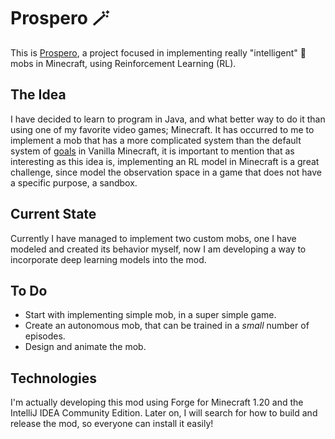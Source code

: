 # Prospero 🪄
This is [Prospero](https://en.wikipedia.org/wiki/Prospero), a project focused in implementing really "intelligent" 🧠
mobs in Minecraft, using Reinforcement Learning (RL).

## The Idea 
I have decided to learn to program in Java, and what better way to do it than using one of my favorite video games; Minecraft.
It has occurred to me to implement a mob that has a more complicated system than the default system of [goals](https://learn.microsoft.com/en-us/minecraft/creator/reference/content/entityreference/examples/aigoallist?view=minecraft-bedrock-stable) in Vanilla Minecraft, it is important to mention that as interesting as this idea is, implementing an RL model in Minecraft is a great challenge, since model the observation space in a game that does not have a specific purpose, a sandbox.

## Current State

Currently I have managed to implement two custom mobs, one I have modeled and created its behavior myself, now I am developing a way to incorporate deep learning models into the mod.

## To Do

- Start with implementing simple mob, in a super simple game.
- Create an autonomous mob, that can be trained in a *small* number of episodes.
- Design and animate the mob.

## Technologies

I'm actually developing this mod using Forge for Minecraft 1.20 and the IntelliJ IDEA Community Edition. Later on, I will search for how to build and release the mod, so everyone can install it easily! 





 
